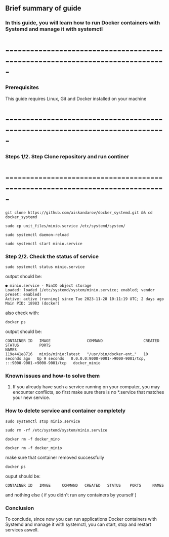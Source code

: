 ## Brief summary of guide

### In this guide, you will learn how to run Docker containers with Systemd and manage it with systemctl
# -----------------------------------------------------------------------------
### **Prerequisites**

This guide requires Linux, Git and Docker installed on your machine            
# -----------------------------------------------------------------------------
### **Steps 1/2. Step Clone repository and run continer**
# -----------------------------------------------------------------------------

```
git clone https://github.com/aiskandarov/docker_systemd.git && cd docker_systemd
```
```
sudo cp unit_files/minio.service /etc/systemd/system/
```
```
sudo systemctl daemon-reload
```
```
sudo systemctl start minio.service
```

### **Step 2/2. Check the status of service**
```
sudo systemctl status minio.service
```
output should be:
```
● minio.service - MinIO object storage
Loaded: loaded (/etc/systemd/system/minio.service; enabled; vendor preset: enabled)
Active: active (running) since Tue 2023-11-28 10:11:19 UTC; 2 days ago
Main PID: 18983 (docker)
```
also check with:

```
docker ps
```
output should be:
```
CONTAINER ID   IMAGE                COMMAND                  CREATED          STATUS         PORTS                                                           NAMES
119e441e8716   minio/minio:latest   "/usr/bin/docker-ent…"   10 seconds ago   Up 9 seconds   0.0.0.0:9000-9001->9000-9001/tcp, :::9000-9001->9000-9001/tcp   docker_minio
```
### Known issues and how-to solve them

1. If you already have such a service running on your computer, you may encounter conflicts, so first make sure there is no *.service that matches your new service.

### How to delete service and container completely

```
sudo systemctl stop minio.service
```
```
sudo rm -rf /etc/systemd/system/minio.service 
```
```
docker rm -f docker_mino
```
```
docker rm -f docker_minio 
```
make sure that container removed successfully

```
docker ps 
```
ouput should be: 
```
CONTAINER ID   IMAGE     COMMAND   CREATED   STATUS    PORTS     NAMES
```
and nothing else ( if you didn't run any containers by yourself )

### Conclusion

To conclude, since now you can run applications Docker containers with Systemd and manage it with systemctl, you can start, stop and restart services aswell.